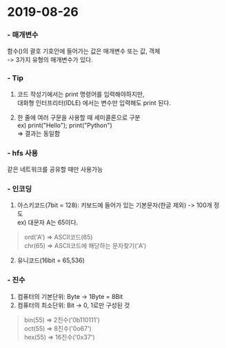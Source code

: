 # 2019-08-26

### - 매개변수
함수()의 괄호 기호안에 들어가는 값은 매개변수 또는 값, 객체  
-> 3가지 유형의 매개변수가 있다.

### - Tip
1. 코드 작성기에서는 print 명령어를 입력해야하지만,   
 대화형 인터프리터(IDLE) 에서는 변수만 입력해도 print 된다.

2. 한 줄에 여러 구문을 사용할 때 세미콜론으로 구분  
 ex) print("Hello"); print("Python")  
 => 결과는 동일함

 ### - hfs 사용
 같은 네트워크를 공유할 때만 사용가능

 ### - 인코딩
 1. 아스키코드(7bit = 128): 키보드에 들어가 있는 기본문자(한글 제외) -> 100개 정도  
 ex) 대문자 A는 65이다.
 > ord('A') => ASCII코드(65)  
 > chr(65)  => ASCII코드에 해당하는 문자찾기('A')

 2. 유니코드(16bit = 65,536) 

 ### - 진수
 1. 컴퓨터의 기본단위: Byte -> 1Byte = 8Bit
 2. 컴퓨터의 최소단위: Bit  -> 0, 1로만 구성된 것
 > bin(55)  => 2진수('0b110111')  
 > oct(55)  => 8진수('0o67')  
 > hex(55)  => 16진수('0x37')
